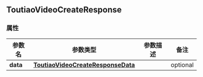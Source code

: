 <a name="ToutiaoVideoCreateResponse"></a>
## ToutiaoVideoCreateResponse
### 属性
参数名 | 参数类型 | 参数描述 | 备注
------------ | ------------- | ------------- | -------------
**data** | [**ToutiaoVideoCreateResponseData**](#ToutiaoVideoCreateResponseData) |  |  optional

<markdown src="./ToutiaoVideoCreateResponseData.md"/>
